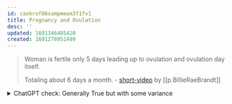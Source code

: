 ```yaml
---
id: caxkrof86sampmeom3f1fv1
title: Pregnancy and Ovulation
desc: ''
updated: 1691346405420
created: 1691278951499
---
```




> Woman is fertile only 5 days leading up to ovulation and ovulation day itself. 
> 
> Totaling about 6 days a month. - [short-video](https://www.youtube.com/@BillieRaeBrandt) by [[p.BillieRaeBrandt]] 

<details>
<summary>ChatGPT check: Generally True but with some variance</summary>

Yes, it's generally true. A woman's fertile window is typically a few days leading up to ovulation and the day of ovulation itself. Sperm can live inside the female reproductive tract for up to 5 days. Therefore, if a woman has sexual intercourse in the days leading up to ovulation, the sperm can survive and potentially fertilize an egg when she ovulates. The day of ovulation is also considered a fertile day. So, in total, the fertile window is often considered to be about 6 days: the 5 days leading up to ovulation and the day of ovulation itself.

However, it's important to note that the exact duration of the fertile window can vary among women and even from one cycle to another. Some factors, such as the lifespan of the sperm and the egg, can influence the length of the fertile window.

TLDR: Women are typically fertile for about 6 days each month: 5 days leading up to ovulation and the day of ovulation itself. However, individual variations can occur. #chatgpt4
</details>
